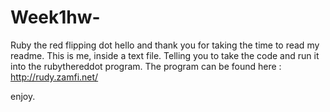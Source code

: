 # Week1hw-
Ruby the red flipping dot
hello
and thank you for taking the time to read my readme.
This is me, inside a text file. Telling you to take the code and run it into the rubythereddot program.
The program can be found here : http://rudy.zamfi.net/

enjoy.
